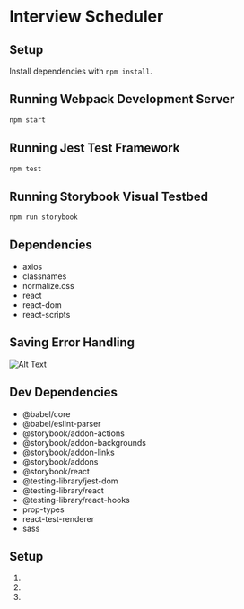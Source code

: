 # Interview Scheduler

## Setup

Install dependencies with `npm install`.

## Running Webpack Development Server

```sh
npm start
```

## Running Jest Test Framework

```sh
npm test
```

## Running Storybook Visual Testbed

```sh
npm run storybook
```

## Dependencies

 - axios
 - classnames
- normalize.css
- react
- react-dom
- react-scripts

## Saving Error Handling
![Alt Text](ReadMeFiles/SaveError.gif)

## Dev Dependencies
  - @babel/core
  - @babel/eslint-parser
  - @storybook/addon-actions
  - @storybook/addon-backgrounds
  - @storybook/addon-links
  - @storybook/addons
  - @storybook/react
  - @testing-library/jest-dom
  - @testing-library/react
  - @testing-library/react-hooks
  - prop-types
  - react-test-renderer
  - sass

  ## Setup
  1.
  2.
  3.

